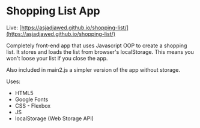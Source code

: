 # Shopping List App

Live: [https://asjadjawed.github.io/shopping-list/](https://asjadjawed.github.io/shopping-list/)

Completely front-end app that uses Javascript OOP to create a shopping list. It stores and loads the list from browser's localStorage.
This means you won't loose your list if you close the app.

Also included in main2.js a simpler version of the app without storage.

Uses:

- HTML5
- Google Fonts
- CSS - Flexbox
- JS
- localStorage (Web Storage API)
